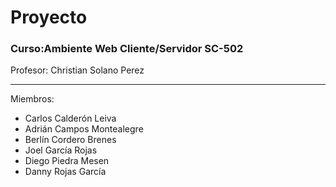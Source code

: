 # Proyecto
### Curso:Ambiente Web Cliente/Servidor SC-502
Profesor: Christian Solano Perez <hr>
Miembros:
- Carlos Calderón Leiva
- Adrián Campos Montealegre
- Berlín Cordero Brenes
- Joel García Rojas
- Diego Piedra Mesen
- Danny Rojas García

